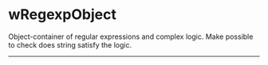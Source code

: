 # wRegexpObject

Object-container of regular expressions and complex logic. Make possible to check does string satisfy the logic.

_ _ _ _ _ _





























